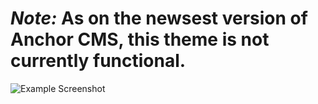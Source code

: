 # *Note:* As on the newsest version of Anchor CMS, this theme is not currently functional.

![Example Screenshot](http://i.imgur.com/q3m07.png)
